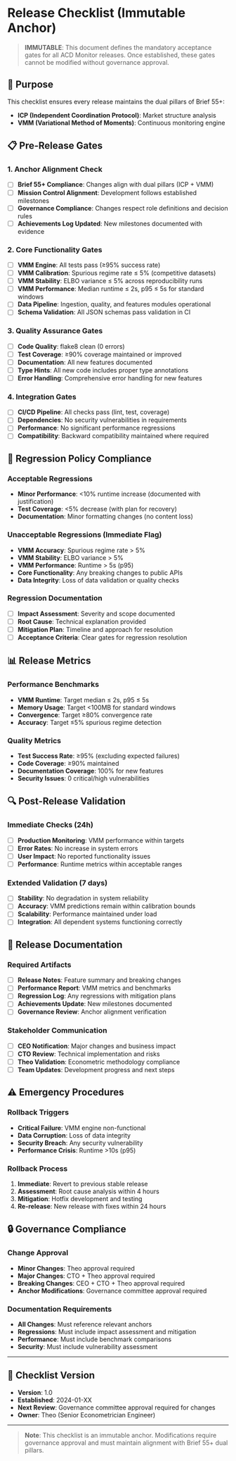 # Release Checklist (Immutable Anchor)

> **IMMUTABLE**: This document defines the mandatory acceptance gates for all ACD Monitor releases. Once established, these gates cannot be modified without governance approval.

## 🎯 **Purpose**

This checklist ensures every release maintains the dual pillars of Brief 55+:
- **ICP (Independent Coordination Protocol)**: Market structure analysis
- **VMM (Variational Method of Moments)**: Continuous monitoring engine

## 📋 **Pre-Release Gates**

### **1. Anchor Alignment Check**
- [ ] **Brief 55+ Compliance**: Changes align with dual pillars (ICP + VMM)
- [ ] **Mission Control Alignment**: Development follows established milestones
- [ ] **Governance Compliance**: Changes respect role definitions and decision rules
- [ ] **Achievements Log Updated**: New milestones documented with evidence

### **2. Core Functionality Gates**
- [ ] **VMM Engine**: All tests pass (≥95% success rate)
- [ ] **VMM Calibration**: Spurious regime rate ≤ 5% (competitive datasets)
- [ ] **VMM Stability**: ELBO variance ≤ 5% across reproducibility runs
- [ ] **VMM Performance**: Median runtime ≤ 2s, p95 ≤ 5s for standard windows
- [ ] **Data Pipeline**: Ingestion, quality, and features modules operational
- [ ] **Schema Validation**: All JSON schemas pass validation in CI

### **3. Quality Assurance Gates**
- [ ] **Code Quality**: flake8 clean (0 errors)
- [ ] **Test Coverage**: ≥90% coverage maintained or improved
- [ ] **Documentation**: All new features documented
- [ ] **Type Hints**: All new code includes proper type annotations
- [ ] **Error Handling**: Comprehensive error handling for new features

### **4. Integration Gates**
- [ ] **CI/CD Pipeline**: All checks pass (lint, test, coverage)
- [ ] **Dependencies**: No security vulnerabilities in requirements
- [ ] **Performance**: No significant performance regressions
- [ ] **Compatibility**: Backward compatibility maintained where required

## 🚨 **Regression Policy Compliance**

### **Acceptable Regressions**
- **Minor Performance**: <10% runtime increase (documented with justification)
- **Test Coverage**: <5% decrease (with plan for recovery)
- **Documentation**: Minor formatting changes (no content loss)

### **Unacceptable Regressions (Immediate Flag)**
- **VMM Accuracy**: Spurious regime rate > 5%
- **VMM Stability**: ELBO variance > 5%
- **VMM Performance**: Runtime > 5s (p95)
- **Core Functionality**: Any breaking changes to public APIs
- **Data Integrity**: Loss of data validation or quality checks

### **Regression Documentation**
- [ ] **Impact Assessment**: Severity and scope documented
- [ ] **Root Cause**: Technical explanation provided
- [ ] **Mitigation Plan**: Timeline and approach for resolution
- [ ] **Acceptance Criteria**: Clear gates for regression resolution

## 📊 **Release Metrics**

### **Performance Benchmarks**
- **VMM Runtime**: Target median ≤ 2s, p95 ≤ 5s
- **Memory Usage**: Target <100MB for standard windows
- **Convergence**: Target ≥80% convergence rate
- **Accuracy**: Target ≤5% spurious regime detection

### **Quality Metrics**
- **Test Success Rate**: ≥95% (excluding expected failures)
- **Code Coverage**: ≥90% maintained
- **Documentation Coverage**: 100% for new features
- **Security Issues**: 0 critical/high vulnerabilities

## 🔍 **Post-Release Validation**

### **Immediate Checks (24h)**
- [ ] **Production Monitoring**: VMM performance within targets
- [ ] **Error Rates**: No increase in system errors
- [ ] **User Impact**: No reported functionality issues
- [ ] **Performance**: Runtime metrics within acceptable ranges

### **Extended Validation (7 days)**
- [ ] **Stability**: No degradation in system reliability
- [ ] **Accuracy**: VMM predictions remain within calibration bounds
- [ ] **Scalability**: Performance maintained under load
- [ ] **Integration**: All dependent systems functioning correctly

## 📝 **Release Documentation**

### **Required Artifacts**
- [ ] **Release Notes**: Feature summary and breaking changes
- [ ] **Performance Report**: VMM metrics and benchmarks
- [ ] **Regression Log**: Any regressions with mitigation plans
- [ ] **Achievements Update**: New milestones documented
- [ ] **Governance Review**: Anchor alignment verification

### **Stakeholder Communication**
- [ ] **CEO Notification**: Major changes and business impact
- [ ] **CTO Review**: Technical implementation and risks
- [ ] **Theo Validation**: Econometric methodology compliance
- [ ] **Team Updates**: Development progress and next steps

## ⚠️ **Emergency Procedures**

### **Rollback Triggers**
- **Critical Failure**: VMM engine non-functional
- **Data Corruption**: Loss of data integrity
- **Security Breach**: Any security vulnerability
- **Performance Crisis**: Runtime >10s (p95)

### **Rollback Process**
1. **Immediate**: Revert to previous stable release
2. **Assessment**: Root cause analysis within 4 hours
3. **Mitigation**: Hotfix development and testing
4. **Re-release**: New release with fixes within 24 hours

## 🔒 **Governance Compliance**

### **Change Approval**
- **Minor Changes**: Theo approval required
- **Major Changes**: CTO + Theo approval required
- **Breaking Changes**: CEO + CTO + Theo approval required
- **Anchor Modifications**: Governance committee approval required

### **Documentation Requirements**
- **All Changes**: Must reference relevant anchors
- **Regressions**: Must include impact assessment and mitigation
- **Performance**: Must include benchmark comparisons
- **Security**: Must include vulnerability assessment

---

## 📅 **Checklist Version**

- **Version**: 1.0
- **Established**: 2024-01-XX
- **Next Review**: Governance committee approval required for changes
- **Owner**: Theo (Senior Econometrician Engineer)

---

> **Note**: This checklist is an immutable anchor. Modifications require governance approval and must maintain alignment with Brief 55+ dual pillars.
